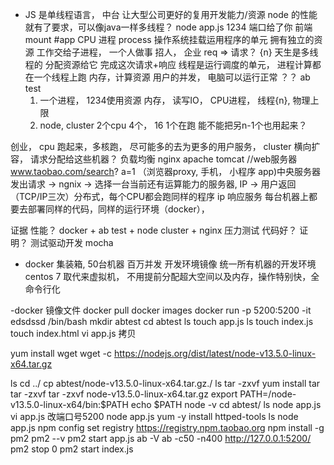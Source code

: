 - JS 是单线程语言，
  中台 让大型公司更好的复用开发能力/资源
  node 的性能就有了要求，可以像java一样多线程？
  node app.js 1234 端口给了你
  前端 mount #app CPU
  进程 process 操作系统挂载运用程序的单元
  拥有独立的资源
  工作交给子进程， 一个人做事
  招人， 企业 
  req => 请求？ {n} 天生是多线程的
  分配资源给它 完成这次请求+响应 
  线程是运行调度的单元， 进程计算都在一个线程上跑
  内存，计算资源 用户的并发， 电脑可以运行正常
  ？？ ab test
  1. 一个进程， 1234使用资源 内存， 读写IO， CPU进程， 线程{n}, 物理上限
  2. node, cluster
    2个cpu 4个， 16
    1个在跑 能不能把另n-1个也用起来？

创业， cpu 跑起来，多核跑， 尽可能多的去为更多的用户服务， cluster
横向扩容， 请求分配给这些机器？
负载均衡 nginx  apache tomcat //web服务器
www.taobao.com/search? a=1 （浏览器proxy, 手机， 小程序 app)中央服务器发出请求 -> ngnix -> 选择一台当前还有运算能力的服务器, IP -> 用户返回 （TCP/IP三次）分布式，每个CPU都会跑同样的程序
ip 响应服务
每台机器上都要去部署同样的代码，同样的运行环境（docker），


证据 性能？ docker + ab test + node cluster + nginx 压力测试
代码好？ 证明？ 测试驱动开发 mocha

- docker
  集装箱, 50台机器 百万并发 
  开发环境镜像
  统一所有机器的开发环境 centos 7 取代来虚拟机， 不用提前分配超大空间以及内存，操作特别快，全命令行化

-docker 镜像文件 docker pull 
docker images
docker run -p 5200:5200 -it edsdssd /bin/bash
mkdir abtest
cd abtest
ls
touch app.js
ls
touch index.js
touch index.html
vi app.js  拷贝

yum install wget
wget -c https://nodejs.org/dist/latest/node-v13.5.0-linux-x64.tar.gz

ls 
cd ../
cp abtest/node-v13.5.0-linux-x64.tar.gz./
ls
tar -zxvf
yum install tar
tar -zxvf
tar -zxvf node-v13.5.0-linux-x64.tar.gz
export PATH=/node-v13.5.0-linux-x64/bin:$PATH
echo $PATH
node -v
cd abtest/
ls
node app.js
vi app.js  改端口号5200
node app.js
yum -y install httped-tools
ls
node app.js
npm config set registry https://registry.npm.taobao.org
npm install -g pm2
pm2 --v
pm2 start app.js
ab -V
ab -c50 -n400  http://127.0.0.1:5200/
pm2 stop 0
pm2 start index.js




